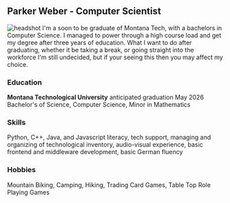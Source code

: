 ## Parker Weber - Computer Scientist
![headshot]([https://photos.fife.usercontent.google.com/pw/AP1GczPdL98bR4bRDR4MBCvRKxa_LRW0F_926IOJgSfsAYY5AEcfG1g86YNu=w1254-h1398-s-no-gm?authuser=0](https://github.com/PWeber-tech/PWeber-tech/blob/main/IMG_20230714_162909161.jpg))
I'm a soon to be graduate of Montana Tech, with a bachelors in Computer Science. I managed to power through a high course load and get my degree after three years of education. What I want to do after graduating, whether it be taking a break, or going straight into the workforce I'm still undecided, but if your seeing this then you may affect my choice.
### Education
<b>Montana Technological University</b> anticipated graduation May 2026<br>
Bachelor's of Science, Computer Science, Minor in Mathematics
### Skills
Python, C++, Java, and Javascript literacy, tech support, managing and organizing of technological inventory, audio-visual experience, basic frontend and middleware development, basic German fluency
### Hobbies
Mountain Biking, Camping, Hiking, Trading Card Games, Table Top Role Playing Games

